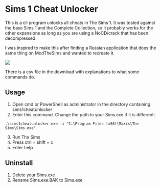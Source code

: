 # Sims 1 Cheat Unlocker

This is a cli program unlocks all cheats in The Sims 1. It was tested against the base Sims 1 and the Complete
Collection, so it probably works for the other expansions as long as you are using a NoCD/crack that has been
decompressed.

I was inspired to make this after finding a Russian application that does the same thing on ModTheSims and wanted to
recreate it.

![](https://i.imgur.com/x98PqGl.jpg)

There is a csv file in the download with explanations to what some commands do.

## Usage

1. Open cmd or PowerShell as administrator in the directory containing sims1cheatunlocker
2. Enter this command. Change the path to your Sims.exe if it is different:
```
.\sims1cheatunlocker.exe -i "C:\Program Files (x86)\Maxis\The Sims\Sims.exe"
```
3. Run The Sims
4. Press ctrl + shift + c
5. Enter help 

## Uninstall

1. Delete your Sims.exe
2. Rename Sims.exe.BAK to Sims.exe
